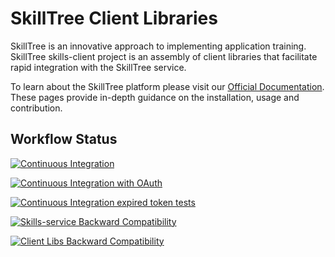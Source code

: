 # SkillTree Client Libraries

SkillTree is an innovative approach to implementing application training. SkillTree skills-client project is an assembly of 
client libraries that facilitate rapid integration with the SkillTree service. 

To learn about the SkillTree platform please visit our [Official Documentation](https://skilltreeplatform.dev/). 
These pages provide in-depth guidance on the installation, usage and contribution.  

## Workflow Status

[![Continuous Integration](https://github.com/NationalSecurityAgency/skills-client/actions/workflows/build-and-test.yml/badge.svg)](https://github.com/NationalSecurityAgency/skills-client/actions/workflows/build-and-test.yml)

[![Continuous Integration with OAuth](https://github.com/NationalSecurityAgency/skills-client/actions/workflows/build-and-test-oauth.yml/badge.svg)](https://github.com/NationalSecurityAgency/skills-client/actions/workflows/build-and-test-oauth.yml)

[![Continuous Integration expired token tests](https://github.com/NationalSecurityAgency/skills-client/actions/workflows/build-and-test-expired-token.yml/badge.svg)](https://github.com/NationalSecurityAgency/skills-client/actions/workflows/build-and-test-expired-token.yml)

[![Skills-service Backward Compatibility](https://github.com/NationalSecurityAgency/skills-client/actions/workflows/skills-service-backward-compat.yml/badge.svg)](https://github.com/NationalSecurityAgency/skills-client/actions/workflows/skills-service-backward-compat.yml)

[![Client Libs Backward Compatibility](https://github.com/NationalSecurityAgency/skills-client/actions/workflows/client-libs-backwards-compat.yml/badge.svg)](https://github.com/NationalSecurityAgency/skills-client/actions/workflows/client-libs-backwards-compat.yml)






